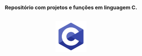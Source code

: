 <div align="center">
    <h3>Repositório com projetos e funções em linguagem C.</h3> <br>
     <img src="readme.png" width="100px"> 
 </div>